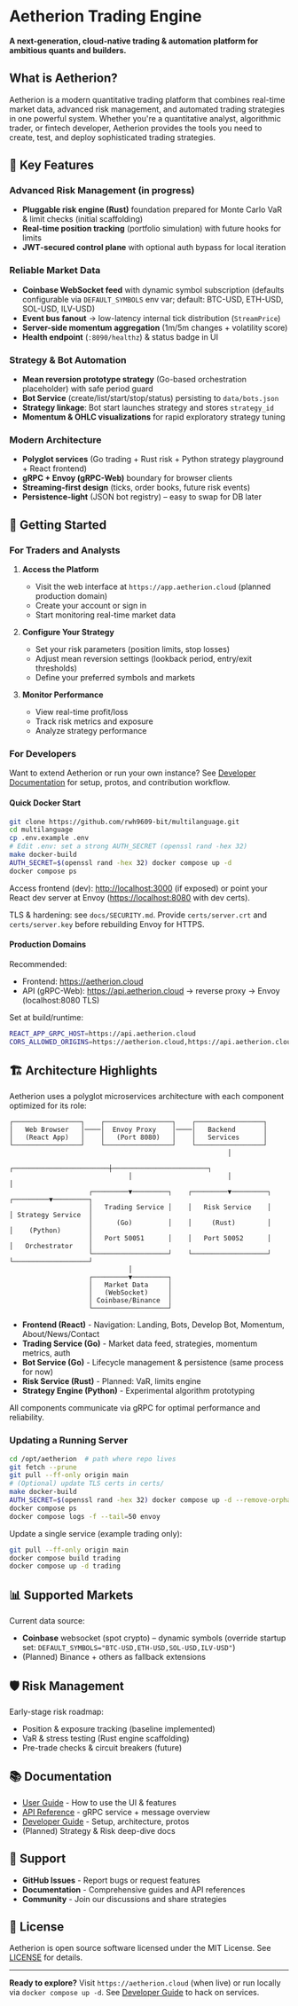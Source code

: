 # Aetherion Trading Engine

**A next-generation, cloud-native trading & automation platform for ambitious quants and builders.**

## What is Aetherion?

Aetherion is a modern quantitative trading platform that combines real-time market data, advanced risk management, and automated trading strategies in one powerful system. Whether you're a quantitative analyst, algorithmic trader, or fintech developer, Aetherion provides the tools you need to create, test, and deploy sophisticated trading strategies.

## 🌟 Key Features

### Advanced Risk Management (in progress)

- **Pluggable risk engine (Rust)** foundation prepared for Monte Carlo VaR & limit checks (initial scaffolding)
- **Real-time position tracking** (portfolio simulation) with future hooks for limits
- **JWT‑secured control plane** with optional auth bypass for local iteration

### Reliable Market Data

- **Coinbase WebSocket feed** with dynamic symbol subscription (defaults configurable via `DEFAULT_SYMBOLS` env var; default: BTC-USD, ETH-USD, SOL-USD, ILV-USD)
- **Event bus fanout** -> low-latency internal tick distribution (`StreamPrice`)
- **Server-side momentum aggregation** (1m/5m changes + volatility score)
- **Health endpoint** (`:8090/healthz`) & status badge in UI

### Strategy & Bot Automation

- **Mean reversion prototype strategy** (Go-based orchestration placeholder) with safe period guard
- **Bot Service** (create/list/start/stop/status) persisting to `data/bots.json`
- **Strategy linkage**: Bot start launches strategy and stores `strategy_id`
- **Momentum & OHLC visualizations** for rapid exploratory strategy tuning

### Modern Architecture

- **Polyglot services** (Go trading + Rust risk + Python strategy playground + React frontend)
- **gRPC + Envoy (gRPC-Web)** boundary for browser clients
- **Streaming-first design** (ticks, order books, future risk events)
- **Persistence-light** (JSON bot registry) – easy to swap for DB later

## 🚀 Getting Started

### For Traders and Analysts

1. **Access the Platform**
   - Visit the web interface at `https://app.aetherion.cloud` (planned production domain)
   - Create your account or sign in
   - Start monitoring real-time market data

2. **Configure Your Strategy**
   - Set your risk parameters (position limits, stop losses)
   - Adjust mean reversion settings (lookback period, entry/exit thresholds)
   - Define your preferred symbols and markets

3. **Monitor Performance**
   - View real-time profit/loss
   - Track risk metrics and exposure
   - Analyze strategy performance

### For Developers

Want to extend Aetherion or run your own instance? See [Developer Documentation](DEVELOPER.md) for setup, protos, and contribution workflow.

#### Quick Docker Start
```bash
git clone https://github.com/rwh9609-bit/multilanguage.git
cd multilanguage
cp .env.example .env
# Edit .env: set a strong AUTH_SECRET (openssl rand -hex 32)
make docker-build
AUTH_SECRET=$(openssl rand -hex 32) docker compose up -d
docker compose ps
```
Access frontend (dev): <http://localhost:3000> (if exposed) or point your React dev server at Envoy (<https://localhost:8080> with dev certs).

TLS & hardening: see `docs/SECURITY.md`. Provide `certs/server.crt` and `certs/server.key` before rebuilding Envoy for HTTPS.

#### Production Domains

Recommended:

- Frontend: <https://aetherion.cloud>
- API (gRPC-Web): <https://api.aetherion.cloud> → reverse proxy → Envoy (localhost:8080 TLS)

Set at build/runtime:

```bash
REACT_APP_GRPC_HOST=https://api.aetherion.cloud
CORS_ALLOWED_ORIGINS=https://aetherion.cloud,https://api.aetherion.cloud
```

## 🏗️ Architecture Highlights

Aetherion uses a polyglot microservices architecture with each component optimized for its role:

```text
┌─────────────────┐    ┌─────────────────┐    ┌─────────────────┐
│   Web Browser   │────│  Envoy Proxy    │────│   Backend       │
│   (React App)   │    │   (Port 8080)   │    │   Services      │
└─────────────────┘    └─────────────────┘    └─────────────────┘
                                                       │
                              ┌────────────────────────┼────────────────────────┐
                              │                        │                        │
                    ┌─────────▼─────────┐    ┌─────────▼─────────┐    ┌─────────▼─────────┐
                    │   Trading Service │    │   Risk Service    │    │ Strategy Service  │
                    │      (Go)         │    │     (Rust)        │    │    (Python)       │
                    │   Port 50051      │    │   Port 50052      │    │   Orchestrator    │
                    └───────────────────┘    └───────────────────┘    └───────────────────┘
                              │
                    ┌─────────▼─────────┐
                    │   Market Data     │
                    │   (WebSocket)     │
                    │ Coinbase/Binance  │
                    └───────────────────┘
```

- **Frontend (React)** - Navigation: Landing, Bots, Develop Bot, Momentum, About/News/Contact
- **Trading Service (Go)** - Market data feed, strategies, momentum metrics, auth
- **Bot Service (Go)** - Lifecycle management & persistence (same process for now)
- **Risk Service (Rust)** - Planned: VaR, limits engine
- **Strategy Engine (Python)** - Experimental algorithm prototyping

All components communicate via gRPC for optimal performance and reliability.

### Updating a Running Server

```bash
cd /opt/aetherion  # path where repo lives
git fetch --prune
git pull --ff-only origin main
# (Optional) update TLS certs in certs/
make docker-build
AUTH_SECRET=$(openssl rand -hex 32) docker compose up -d --remove-orphans
docker compose ps
docker compose logs -f --tail=50 envoy
```

Update a single service (example trading only):

```bash
git pull --ff-only origin main
docker compose build trading
docker compose up -d trading
```

## 📊 Supported Markets

Current data source:

- **Coinbase** websocket (spot crypto) – dynamic symbols (override startup set: `DEFAULT_SYMBOLS="BTC-USD,ETH-USD,SOL-USD,ILV-USD"`)
- (Planned) Binance + others as fallback extensions

## 🛡️ Risk Management

Early-stage risk roadmap:

- Position & exposure tracking (baseline implemented)
- VaR & stress testing (Rust engine scaffolding)
- Pre-trade checks & circuit breakers (future)

## 📚 Documentation

- [User Guide](docs/USER_GUIDE.md) - How to use the UI & features
- [API Reference](docs/API.md) - gRPC service + message overview
- [Developer Guide](DEVELOPER.md) - Setup, architecture, protos
- (Planned) Strategy & Risk deep-dive docs

## 🤝 Support

- **GitHub Issues** - Report bugs or request features
- **Documentation** - Comprehensive guides and API references
- **Community** - Join our discussions and share strategies

## 📄 License

Aetherion is open source software licensed under the MIT License. See [LICENSE](LICENSE) for details.

---

**Ready to explore?** Visit `https://aetherion.cloud` (when live) or run locally via `docker compose up -d`. See [Developer Guide](DEVELOPER.md) to hack on services.
